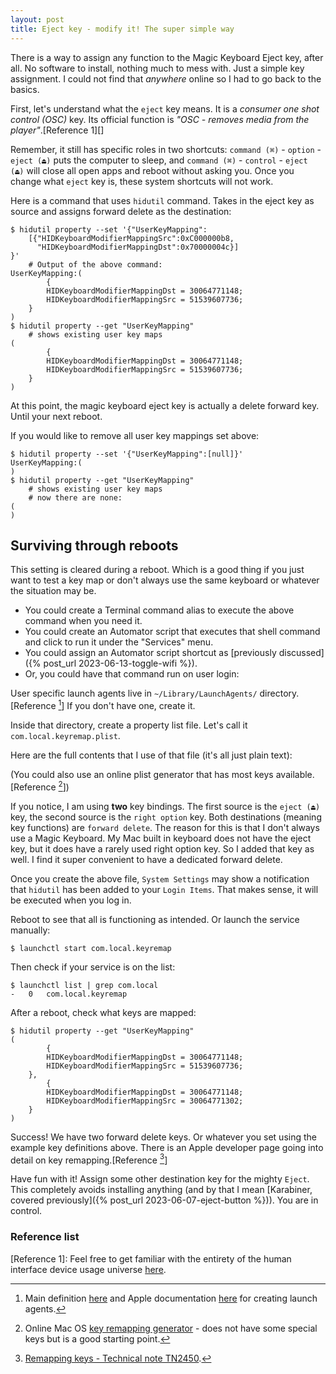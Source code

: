 ```yaml
---
layout: post
title: Eject key - modify it! The super simple way
---
```


There is a way to assign any function to the Magic Keyboard Eject key, after all. No software to install, nothing much to mess with. Just a simple key assignment. I could not find that _anywhere_ online so I had to go back to the basics.

First, let's understand what the `eject` key means. It is a _consumer one shot control (OSC)_ key. Its official function is _"OSC - removes media from the player"_.[Reference 1][]

Remember, it still has specific roles in two shortcuts: `command (⌘)` - `option` - `eject (⏏)` puts the computer to sleep, and `command (⌘)` - `control` - `eject (⏏)` will close all open apps and reboot without asking you. Once you change what `eject` key is, these system shortcuts will not work.

Here is a command that uses `hidutil` command. Takes in the eject key as source and assigns forward delete as the destination:

```
$ hidutil property --set '{"UserKeyMapping":
    [{"HIDKeyboardModifierMappingSrc":0xC000000b8,
      "HIDKeyboardModifierMappingDst":0x70000004c}]
}'
    # Output of the above command:
UserKeyMapping:(
        {
        HIDKeyboardModifierMappingDst = 30064771148;
        HIDKeyboardModifierMappingSrc = 51539607736;
    }
)
$ hidutil property --get "UserKeyMapping"
    # shows existing user key maps
(
        {
        HIDKeyboardModifierMappingDst = 30064771148;
        HIDKeyboardModifierMappingSrc = 51539607736;
    }
)
```

At this point, the magic keyboard eject key is actually a delete forward key. Until your next reboot.

If you would like to remove all user key mappings set above:
```
$ hidutil property --set '{"UserKeyMapping":[null]}'
UserKeyMapping:(
)
$ hidutil property --get "UserKeyMapping"
    # shows existing user key maps
    # now there are none:
(
)
```

## Surviving through reboots

This setting is cleared during a reboot. Which is a good thing if you just want to test a key map or don't always use the same keyboard or whatever the situation may be. 

- You could create a Terminal command alias to execute the above command when you need it.
- You could create an Automator script that executes that shell command and click to run it under the "Services" menu.
- You could assign an Automator script shortcut as [previously discussed]({% post_url 2023-06-13-toggle-wifi %}).
- Or, you could have that command run on user login:

User specific launch agents live in `~/Library/LaunchAgents/` directory.[Reference [^2]] If you don't have one, create it.

Inside that directory, create a property list file. Let's call it `com.local.keyremap.plist`.

Here are the full contents that I use of that file (it's all just plain text):

<script src="https://gist.github.com/verityj/f54e1467859596ef36a87e14cdce54b6.js"></script>


(You could also use an online plist generator that has most keys available.[Reference [^3]])

If you notice, I am using **two** key bindings. The first source is the `eject (⏏)` key, the second source is the `right option` key. Both destinations (meaning key functions) are `forward delete`. The reason for this is that I don't always use a Magic Keyboard. My Mac built in keyboard does not have the eject key, but it does have a rarely used right option key. So I added that key as well. I find it super convenient to have a dedicated forward delete.

Once you create the above file, `System Settings` may show a notification that `hidutil` has been added to your `Login Items`. That makes sense, it will be executed when you log in.

Reboot to see that all is functioning as intended. Or launch the service manually:

```
$ launchctl start com.local.keyremap
```

Then check if your service is on the list:

```
$ launchctl list | grep com.local
-	0	com.local.keyremap
```

After a reboot, check what keys are mapped:
```
$ hidutil property --get "UserKeyMapping"
(
        {
        HIDKeyboardModifierMappingDst = 30064771148;
        HIDKeyboardModifierMappingSrc = 51539607736;
    },
        {
        HIDKeyboardModifierMappingDst = 30064771148;
        HIDKeyboardModifierMappingSrc = 30064771302;
    }
)
```

Success! We have two forward delete keys. Or whatever you set using the example key definitions above. There is an Apple developer page going into detail on key remapping.[Reference [^4]]

Have fun with it! Assign some other destination key for the mighty `Eject`. This completely avoids installing anything (and by that I mean [Karabiner, covered previously]({% post_url 2023-06-07-eject-button %})). You are in control.
 
### Reference list

[Reference 1]: Feel free to get familiar with the entirety of the human interface device usage universe [here](https://www.usb.org/sites/default/files/documents/hut1_12v2.pdf).
[^2]: Main definition [here](https://www.launchd.info) and Apple documentation [here](https://developer.apple.com/library/archive/documentation/MacOSX/Conceptual/BPSystemStartup/Chapters/CreatingLaunchdJobs.html) for creating launch agents.
[^3]: Online Mac OS [key remapping generator](https://hidutil-generator.netlify.app) - does not have some special keys but is a good starting point.
[^4]: [Remapping keys - Technical note TN2450](https://developer.apple.com/library/archive/technotes/tn2450/_index.html).
